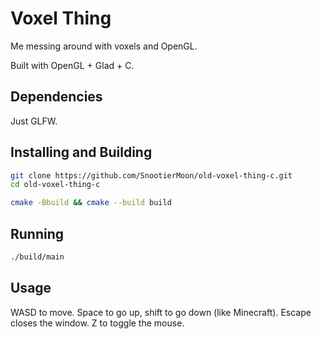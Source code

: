 # Voxel Thing

Me messing around with voxels and OpenGL.

Built with OpenGL + Glad + C.

## Dependencies

Just GLFW.

## Installing and Building

```sh
git clone https://github.com/SnootierMoon/old-voxel-thing-c.git
cd old-voxel-thing-c
```

```sh
cmake -Bbuild && cmake --build build
```

## Running
```sh
./build/main
```

## Usage

WASD to move. Space to go up, shift to go down (like Minecraft).
Escape closes the window.
Z to toggle the mouse.

